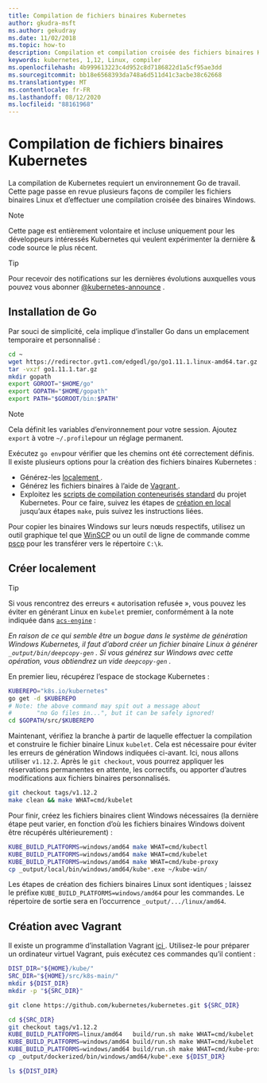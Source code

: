 ```yaml
---
title: Compilation de fichiers binaires Kubernetes
author: gkudra-msft
ms.author: gekudray
ms.date: 11/02/2018
ms.topic: how-to
description: Compilation et compilation croisée des fichiers binaires Kubernetes à partir de la source.
keywords: kubernetes, 1,12, Linux, compiler
ms.openlocfilehash: 4b999613223c4d952c8d7186822d1a5cf95ae3dd
ms.sourcegitcommit: bb18e6568393da748a6d511d41c3acbe38c62668
ms.translationtype: MT
ms.contentlocale: fr-FR
ms.lasthandoff: 08/12/2020
ms.locfileid: "88161968"
---
```

# <a name="compiling-kubernetes-binaries"></a>Compilation de fichiers binaires Kubernetes

La compilation de Kubernetes requiert un environnement Go de travail. Cette page passe en revue plusieurs façons de compiler les fichiers binaires Linux et d’effectuer une compilation croisée des binaires Windows.
> [!NOTE]
> Cette page est entièrement volontaire et incluse uniquement pour les développeurs intéressés Kubernetes qui veulent expérimenter la dernière & code source le plus récent.

> [!tip]
> Pour recevoir des notifications sur les dernières évolutions auxquelles vous pouvez vous abonner [@kubernetes-announce](https://groups.google.com/forum/#!forum/kubernetes-announce) .

## <a name="installing-go"></a>Installation de Go

Par souci de simplicité, cela implique d’installer Go dans un emplacement temporaire et personnalisé :

```bash
cd ~
wget https://redirector.gvt1.com/edgedl/go/go1.11.1.linux-amd64.tar.gz -O go1.11.1.tar.gz
tar -vxzf go1.11.1.tar.gz
mkdir gopath
export GOROOT="$HOME/go"
export GOPATH="$HOME/gopath"
export PATH="$GOROOT/bin:$PATH"
```

> [!NOTE]
> Cela définit les variables d’environnement pour votre session. Ajoutez `export` à votre `~/.profile`pour un réglage permanent.

Exécutez `go env`pour vérifier que les chemins ont été correctement définis. Il existe plusieurs options pour la création des fichiers binaires Kubernetes :

  - Générez-les [localement ](#building-locally).
  - Générez les fichiers binaires à l’aide de [Vagrant ](#build-with-vagrant).
  - Exploitez les [scripts de compilation conteneurisés standard](https://github.com/kubernetes/kubernetes/tree/master/build#key-scripts) du projet Kubernetes. Pour ce faire, suivez les étapes de [création en local](#building-locally) jusqu’aux étapes `make`, puis suivez les instructions liées.

Pour copier les binaires Windows sur leurs nœuds respectifs, utilisez un outil graphique tel que [WinSCP](https://winscp.net/eng/download.php) ou un outil de ligne de commande comme [pscp](https://www.chiark.greenend.org.uk/~sgtatham/putty/latest.html) pour les transférer vers le répertoire `C:\k`.

## <a name="building-locally"></a>Créer localement

> [!TIP]
> Si vous rencontrez des erreurs « autorisation refusée », vous pouvez les éviter en générant Linux en `kubelet` premier, conformément à la note indiquée dans [`acs-engine`](https://github.com/Azure/acs-engine/blob/master/scripts/build-windows-k8s.sh#L176) :
>
> _En raison de ce qui semble être un bogue dans le système de génération Windows Kubernetes, il faut d’abord créer un fichier binaire Linux à générer `_output/bin/deepcopy-gen` . Si vous générez sur Windows avec cette opération, vous obtiendrez un vide `deepcopy-gen` ._

En premier lieu, récupérez l’espace de stockage Kubernetes :

```bash
KUBEREPO="k8s.io/kubernetes"
go get -d $KUBEREPO
# Note: the above command may spit out a message about
#       "no Go files in...", but it can be safely ignored!
cd $GOPATH/src/$KUBEREPO
```

Maintenant, vérifiez la branche à partir de laquelle effectuer la compilation et construire le fichier binaire Linux `kubelet`. Cela est nécessaire pour éviter les erreurs de génération Windows indiquées ci-avant. Ici, nous allons utiliser `v1.12.2`. Après le `git checkout`, vous pourrez appliquer les réservations permanentes en attente, les correctifs, ou apporter d’autres modifications aux fichiers binaires personnalisés.

```bash
git checkout tags/v1.12.2
make clean && make WHAT=cmd/kubelet
```

Pour finir, créez les fichiers binaires client Windows nécessaires (la dernière étape peut varier, en fonction d’où les fichiers binaires Windows doivent être récupérés ultérieurement) :

```bash
KUBE_BUILD_PLATFORMS=windows/amd64 make WHAT=cmd/kubectl
KUBE_BUILD_PLATFORMS=windows/amd64 make WHAT=cmd/kubelet
KUBE_BUILD_PLATFORMS=windows/amd64 make WHAT=cmd/kube-proxy
cp _output/local/bin/windows/amd64/kube*.exe ~/kube-win/
```

Les étapes de création des fichiers binaires Linux sont identiques ; laissez le préfixe  `KUBE_BUILD_PLATFORMS=windows/amd64` pour les commandes. Le répertoire de sortie sera en l’occurrence `_output/.../linux/amd64`.

## <a name="build-with-vagrant"></a>Création avec Vagrant

Il existe un programme d’installation Vagrant [ici ](https://github.com/Microsoft/SDN/tree/master/Kubernetes/linux/vagrant). Utilisez-le pour préparer un ordinateur virtuel Vagrant, puis exécutez ces commandes qu’il contient :

```bash
DIST_DIR="${HOME}/kube/"
SRC_DIR="${HOME}/src/k8s-main/"
mkdir ${DIST_DIR}
mkdir -p "${SRC_DIR}"

git clone https://github.com/kubernetes/kubernetes.git ${SRC_DIR}

cd ${SRC_DIR}
git checkout tags/v1.12.2
KUBE_BUILD_PLATFORMS=linux/amd64   build/run.sh make WHAT=cmd/kubelet
KUBE_BUILD_PLATFORMS=windows/amd64 build/run.sh make WHAT=cmd/kubelet
KUBE_BUILD_PLATFORMS=windows/amd64 build/run.sh make WHAT=cmd/kube-proxy
cp _output/dockerized/bin/windows/amd64/kube*.exe ${DIST_DIR}

ls ${DIST_DIR}
```


